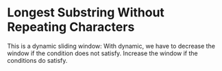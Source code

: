 # Longest Substring Without Repeating Characters

This is a dynamic sliding window:
With dynamic, we have to decrease the window if the condition does not satisfy.
Increase the window if the conditions do satisfy.
